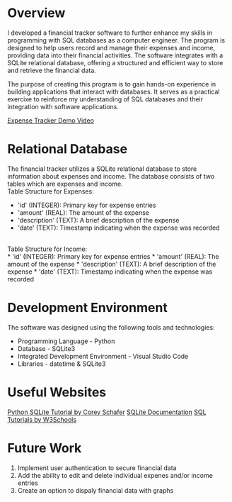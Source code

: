# Overview
I developed a financial tracker software to further enhance my skills in programming with SQL databases as a computer engineer. The program is designed to help users record and manage their expenses and income, providing data into their financial activities. The software integrates with a SQLite relational database, offering a structured and efficient way to store and retrieve the financial data.

The purpose of creating this program is to gain hands-on experience in building applications that interact with databases. It serves as a practical exercixe to reinforce my understanding of SQL databases and their integration with software applications.

[Expense Tracker Demo Video]()

# Relational Database
The financial tracker utilizes a SQLite relational database to store information about expenses and income. The database consists of two tables which are expenses and income.
<br>
Table Structure for Expenses:
* 'id' (INTEGER): Primary key for expense entries
* 'amount' (REAL): The amount of the expense
* 'description' (TEXT): A brief description of the expense
* 'date' (TEXT): Timestamp indicating when the expense was recorded

<br>
Table Structure for Income:<br>
* 'id' (INTEGER): Primary key for expense entries
* 'amount' (REAL): The amount of the expense
* 'description' (TEXT): A brief description of the expense
* 'date' (TEXT): Timestamp indicating when the expense was recorded

# Development Environment
The software was designed using the following tools and technologies:
* Programming Language - Python
* Database - SQLite3
* Integrated Development Environment - Visual Studio Code
* Libraries - datetime & SQLite3

# Useful Websites
[Python SQLite Tutorial by Corey Schafer](https://www.youtube.com/watch?v=pd-0G0MigUA)
[SQLite Documentation](https://www.sqlite.org/docs.html)
[SQL Tutorials by W3Schools](https://www.w3schools.com/sql/)

# Future Work
1. Implement user authentication to secure financial data
2. Add the ability to edit and delete individual expenes and/or income entries
3. Create an option to dispaly financial data with graphs
